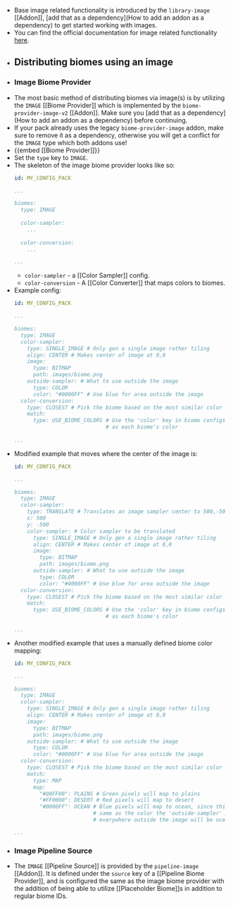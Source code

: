 - Base image related functionality is introduced by the `library-image` [[Addon]], [add that as a dependency](How to add an addon as a dependency) to get started working with images.
- You can find the official documentation for image related functionality [here](https://terra.polydev.org/config/documentation/image/index.html).
- ## Distributing biomes using an image
- ### Image Biome Provider
- The most basic method of distributing biomes via image(s) is by utilizing the `IMAGE` [[Biome Provider]] which is implemented by the `biome-provider-image-v2` [[Addon]]. Make sure you [add that as a dependency](How to add an addon as a dependency) before continuing.
- If your pack already uses the legacy `biome-provider-image` addon, make sure to remove it as a dependency, otherwise you will get a conflict for the `IMAGE` type which both addons use!
- {{embed [[Biome Provider]]}}
- Set the `type` key to `IMAGE`.
- The skeleton of the image biome provider looks like so:
  ```yaml
  id: MY_CONFIG_PACK
  
  ...
  
  biomes:
    type: IMAGE
    
    color-sampler:
      ...
     
    color-conversion:
      ...
  
  ...
  ```
	- `color-sampler` - a [[Color Sampler]] config.
	- `color-conversion` - A [[Color Converter]] that maps colors to biomes.
- Example config:
  ```yaml
  id: MY_CONFIG_PACK
  
  ...
  
  biomes:
    type: IMAGE
    color-sampler:
      type: SINGLE_IMAGE # Only gen a single image rather tiling
      align: CENTER # Makes center of image at 0,0
      image:
        type: BITMAP
        path: images/biome.png
      outside-sampler: # What to use outside the image
        type: COLOR
        color: "#0000FF" # Use blue for area outside the image
    color-conversion:
      type: CLOSEST # Pick the biome based on the most similar color in the image
      match:
        type: USE_BIOME_COLORS # Use the 'color' key in biome configs
                               # as each biome's color
        
  ...
  ```
- Modified example that moves where the center of the image is:
  ```yaml
  id: MY_CONFIG_PACK
  
  ...
  
  biomes:
    type: IMAGE
    color-sampler:
      type: TRANSLATE # Translates an image sampler center to 500,-500
      x: 500
      y: -500
      color-sampler: # Color sampler to be translated
        type: SINGLE_IMAGE # Only gen a single image rather tiling
        align: CENTER # Makes center of image at 0,0
        image:
          type: BITMAP
          path: images/biome.png
        outside-sampler: # What to use outside the image
          type: COLOR
          color: "#0000FF" # Use blue for area outside the image
    color-conversion:
      type: CLOSEST # Pick the biome based on the most similar color in the image
      match:
        type: USE_BIOME_COLORS # Use the 'color' key in biome configs
                               # as each biome's color
        
  ...
  ```
- Another modified example that uses a manually defined biome color mapping:
  ```yaml
  id: MY_CONFIG_PACK
  
  ...
  
  biomes:
    type: IMAGE
    color-sampler:
      type: SINGLE_IMAGE # Only gen a single image rather tiling
      align: CENTER # Makes center of image at 0,0
      image:
        type: BITMAP
        path: images/biome.png
      outside-sampler: # What to use outside the image
        type: COLOR
        color: "#0000FF" # Use blue for area outside the image
    color-conversion:
      type: CLOSEST # Pick the biome based on the most similar color in the image
      match:
        type: MAP
        map:
          "#00FF00": PLAINS # Green pixels will map to plains
          "#FF0000": DESERT # Red pixels will map to desert
          "#0000FF": OCEAN # Blue pixels will map to ocean, since this is the 
                           # same as the color the 'outside-sampler' produces,
                           # everywhere outside the image will be ocean.
  
  ...
  ```
- ### Image Pipeline Source
- The `IMAGE` [[Pipeline Source]] is provided by the `pipeline-image` [[Addon]]. It is defined under the `source` key of a [[Pipeline Biome Provider]], and is configured the same as the image biome provider with the addition of being able to utilize [[Placeholder Biome]]s in addition to regular biome IDs.